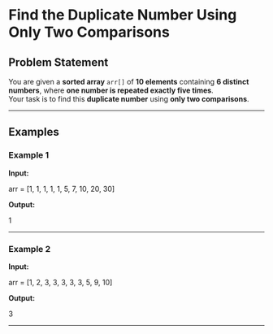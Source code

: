 # Find the Duplicate Number Using Only Two Comparisons

## Problem Statement
You are given a **sorted array** `arr[]` of **10 elements** containing **6 distinct numbers**, where **one number is repeated exactly five times**.  
Your task is to find this **duplicate number** using **only two comparisons**.

---

## Examples

### Example 1
**Input:**

arr = [1, 1, 1, 1, 1, 5, 7, 10, 20, 30]

**Output:**

1


---

### Example 2
**Input:**

arr = [1, 2, 3, 3, 3, 3, 3, 5, 9, 10]

**Output:**

3


---
